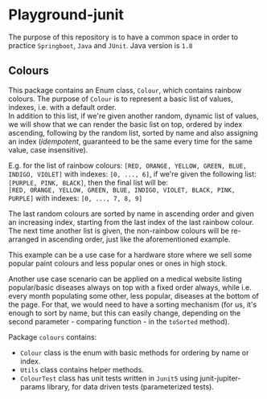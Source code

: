 # Playground-junit  

The purpose of this repository is to have a common space in order to practice `Springboot`, `Java` and `JUnit`.
Java version is `1.8`

## Colours
This package contains an Enum class, `Colour`, which contains rainbow colours.
The purpose of `Colour` is to represent a basic list of values, indexes, i.e. with a default order.  
In addition to this list, if we're given another random, dynamic list of values, we will show that we can render the 
basic list on top, ordered by index ascending, following by the random list, sorted by name and also assigning an index 
(_idempotent_, guaranteed to be the same every time for the same value, case insensitive).

E.g. for the list of rainbow colours: `[RED, ORANGE, YELLOW, GREEN, BLUE, INDIGO, VIOLET]` with indexes: `[0, ..., 6]`, 
if we're given the following list: `[PURPLE, PINK, BLACK]`, then the final list will be:  
`[RED, ORANGE, YELLOW, GREEN, BLUE, INDIGO, VIOLET, BLACK, PINK, PURPLE]` with indexes: `[0, ..., 7, 8, 9]`

The last random colours are sorted by name in ascending order and given an increasing index, starting from the last 
index of the last rainbow colour. The next time another list is given, the non-rainbow colours will be re-arranged in 
ascending order, just like the aforementioned example.

This example can be a use case for a hardware store where we sell some popular paint colours and less popular ones or 
ones in high stock.

Another use case scenario can be applied on a medical website listing popular/basic diseases always on top with a fixed 
order always, while i.e. every month populating some other, less popular, diseases at the bottom of the page. 
For that, we would need to have a sorting mechanism (for us, it's enough to sort by name, but this can easily change, 
depending on the second parameter - comparing function - in the `toSorted` method).

Package `colours` contains:
- `Colour` class is the enum with basic methods for ordering by name or index.
- `Utils` class contains helper methods.
- `ColourTest` class has unit tests written in `Junit5` using junit-jupiter-params library, for data driven tests 
(parameterized tests).